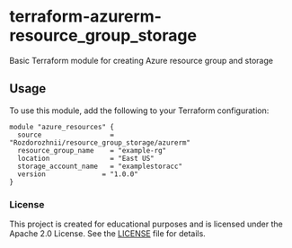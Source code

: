 # terraform-azurerm-resource_group_storage

Basic Terraform module for creating Azure resource group and storage

## Usage

To use this module, add the following to your Terraform configuration:

```hcl
module "azure_resources" {
  source                 = "Rozdorozhnii/resource_group_storage/azurerm"
  resource_group_name    = "example-rg"
  location               = "East US"
  storage_account_name   = "examplestoracc"
  version              = "1.0.0"
}
```

### License

This project is created for educational purposes and is licensed under the Apache 2.0 License. See the [LICENSE](./LICENSE) file for details.
